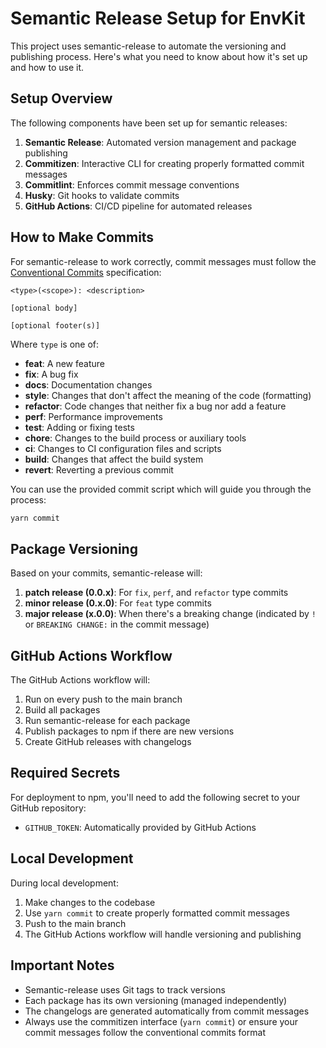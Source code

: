 # Semantic Release Setup for EnvKit

This project uses semantic-release to automate the versioning and publishing process. Here's what you need to know about how it's set up and how to use it.

## Setup Overview

The following components have been set up for semantic releases:

1. **Semantic Release**: Automated version management and package publishing
2. **Commitizen**: Interactive CLI for creating properly formatted commit messages
3. **Commitlint**: Enforces commit message conventions
4. **Husky**: Git hooks to validate commits
5. **GitHub Actions**: CI/CD pipeline for automated releases

## How to Make Commits

For semantic-release to work correctly, commit messages must follow the [Conventional Commits](https://www.conventionalcommits.org/) specification:

```
<type>(<scope>): <description>

[optional body]

[optional footer(s)]
```

Where `type` is one of:

- **feat**: A new feature
- **fix**: A bug fix
- **docs**: Documentation changes
- **style**: Changes that don't affect the meaning of the code (formatting)
- **refactor**: Code changes that neither fix a bug nor add a feature
- **perf**: Performance improvements
- **test**: Adding or fixing tests
- **chore**: Changes to the build process or auxiliary tools
- **ci**: Changes to CI configuration files and scripts
- **build**: Changes that affect the build system
- **revert**: Reverting a previous commit

You can use the provided commit script which will guide you through the process:

```bash
yarn commit
```

## Package Versioning

Based on your commits, semantic-release will:

1. **patch release (0.0.x)**: For `fix`, `perf`, and `refactor` type commits
2. **minor release (0.x.0)**: For `feat` type commits 
3. **major release (x.0.0)**: When there's a breaking change (indicated by `!` or `BREAKING CHANGE:` in the commit message)

## GitHub Actions Workflow

The GitHub Actions workflow will:

1. Run on every push to the main branch
2. Build all packages
3. Run semantic-release for each package
4. Publish packages to npm if there are new versions
5. Create GitHub releases with changelogs

## Required Secrets

For deployment to npm, you'll need to add the following secret to your GitHub repository:

- `GITHUB_TOKEN`: Automatically provided by GitHub Actions

## Local Development

During local development:

1. Make changes to the codebase
2. Use `yarn commit` to create properly formatted commit messages
3. Push to the main branch
4. The GitHub Actions workflow will handle versioning and publishing

## Important Notes

- Semantic-release uses Git tags to track versions
- Each package has its own versioning (managed independently)
- The changelogs are generated automatically from commit messages
- Always use the commitizen interface (`yarn commit`) or ensure your commit messages follow the conventional commits format
